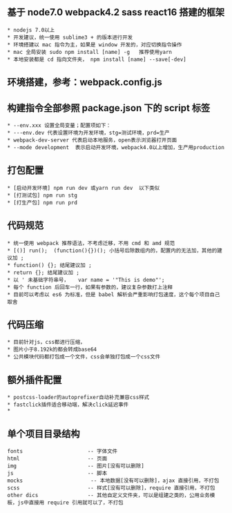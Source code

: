 
## 基于 node7.0  webpack4.2  sass react16 搭建的框架

    * nodejs 7.0以上
    * 开发建议，统一使用 sublime3 + 的版本进行开发
    * 环境搭建以 mac 指令为主，如果是 window 开发的，对应切换指令操作
    * mac 全局安装 sudo npm install [name] -g   推荐使用yarn
    * 本地安装都是 cd 指向文件夹， npm install [name] --save[-dev]

## 环境搭建，参考：webpack.config.js

## 构建指令全部参照 package.json 下的 script 标签

    * --env.xxx 设置全局变量；配置项如下：
    * ---env.dev 代表设置环境为开发环境，stg=测试环境，prd=生产
    * webpack-dev-server 代表启动本地服务，open表示浏览器打开页面
    * --mode development  表示启动开发环境，webpack4.0以上增加，生产用production


## 打包配置

    * [启动开发环境] npm run dev 或yarn run dev  以下类似
    * [打测试包] npm run stg
    * [打生产包] npm run prd

## 代码规范

    * 统一使用 webpack 推荐语法，不考虑迁移，不用 cmd 和 amd 规范
    * [()] run();  (function(){})(); 小括号后除数组内的，配置内的无法加，其他的建议加 ;
    * function() {}; 结尾建议加 ;
    * return {}; 结尾建议加 ;
    * 以 ' 未基础字符串号，   var name = '"This is demo"';
    * 每个 function 后回车一行，如果有参数的，建议复杂参数打上注释
    * 目前可以考虑以 es6 为标准，但是 babel 解析会严重影响打包速度，这个每个项目自己取舍

## 代码压缩

    * 目前针对js，css都进行压缩， 
    * 图片小于8.192k的都会转成base64
    * 公共模块代码都打包成一个文件，css会单独打包成一个css文件	

##  额外插件配置

    * postcss-loader的autoprefixer自动补充兼容css样式 
    * fastclick插件适合移动端，解决click延迟事件
    * 


## 单个项目目录结构

````
fonts                     -- 字体文件
html                      -- 页面
img                       -- 图片[没有可以删除]
js                        -- 脚本
mocks                      -- 本地数据[没有可以删除]，ajax 直接引用，不打包
scss                      -- 样式[没有可以删除]，require 直接引用，不打包
other dics                -- 其他自定义文件夹，可以是组建之类的，公用业务模板，js中直接用 require 引用就可以了，不打包
````
